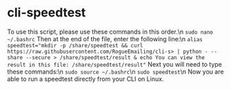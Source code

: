 # cli-speedtest

To use this script, please use these commands in this order.\n
`sudo nano ~/.bashrc`
Then at the end of the file, enter the following line:\n
`alias speedtest="mkdir -p /share/speedtest && curl https://raw.githubusercontent.com/RogueEmailing/cli-s> | python - --share --secure > /share/speedtest/result & echo You can view the result in this file: /share/speedtest/result"`
Next you will need to type these commands:\n
`sudo source ~/.bashrc`\n
`sudo speedtest`\n
Now you are able to run a speedtest directly from your CLI on Linux.